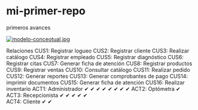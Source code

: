 # mi-primer-repo
primeros avances


[![modelo-conceotual.jpg](https://i.postimg.cc/prXGsGyg/modelo-conceotual.jpg)](https://postimg.cc/VrpW6FqR)

Relaciones 	CUS1: Registrar logueo	CUS2: Registrar cliente	CUS3: Realizar catálogo	CUS4: Registrar empleado	CUS5: Registrar diagnóstico	CUS6: Registrar citas	CUS7: Generar ficha de atención	CUS8: Registrar productos	CUS9: Registrar ventas	CUS10: Consultar catálogo	CUS11: Realizar pedido	CUS12: Generar reportes	CUS13: Generar comprobantes de pago	CUS14: imprimir documentos	CUS15: Generar ficha de atención	CUS16: Realizar inventario
ACT1: Administrador	✔	✔	✔	✔	 	 	 	✔	✔	 	 	✔	 	 	 	✔
ACT2: Optómetra	 	 	 	 	✔	 	 	 	 	 	 	 	 	 	 	 
ACT3: Recepcionista	 	 	 	 	 	✔	✔	 	 	 	 	 	✔	✔	✔	 
ACT4: Cliente	 	 	 	 	 	 	 	 	 	✔	✔	 	 	 	 	 

